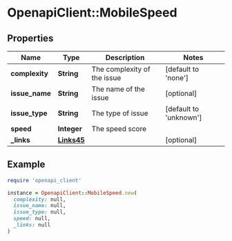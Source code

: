 # OpenapiClient::MobileSpeed

## Properties

| Name | Type | Description | Notes |
| ---- | ---- | ----------- | ----- |
| **complexity** | **String** | The complexity of the issue | [default to &#39;none&#39;] |
| **issue_name** | **String** | The name of the issue | [optional] |
| **issue_type** | **String** | The type of issue | [default to &#39;unknown&#39;] |
| **speed** | **Integer** | The speed score |  |
| **_links** | [**Links45**](Links45.md) |  | [optional] |

## Example

```ruby
require 'openapi_client'

instance = OpenapiClient::MobileSpeed.new(
  complexity: null,
  issue_name: null,
  issue_type: null,
  speed: null,
  _links: null
)
```


